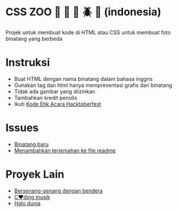 # CSS ZOO :pig: :frog: :bee: :beetle: :lion: (indonesia)

Projek untuk membuat kode di HTML atau CSS untuk membuat foto binatang yang berbeda

# Instruksi

+ Buat HTML dengan nama binatang dalam bahasa inggris
+ Gunakan tag dan html hanya mempresentasi grafis dari binatang
+ Tidak ada gambar yang diizinkan
+ Tambahkan kredit penulis
+ Ikuti [Kode Etik Acara Hacktoberfest](https://docs.google.com/document/d/1gFKOhyUqMZzrZcbq8A_TpO5x9J9HK6agv70awCH8pyI/edit)

# Issues

+ [Binatang baru](https://github.com/xaca/css_zoo/issues/2)
+ [Menambahkan terjemahan ke file readme](https://github.com/xaca/css_zoo/issues/1) 

# Proyek Lain

+ [Bersenang-senang dengan bendera](https://github.com/xaca/juego_banderas)
+ [C:heart:ding musik](https://github.com/xaca/coding-music)
+ [Halo dunia](https://github.com/xaca/holamundo.co) 
